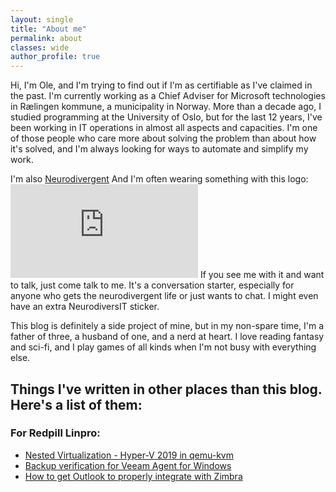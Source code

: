 ```yaml
---
layout: single
title: "About me"
permalink: about
classes: wide
author_profile: true
---
```


Hi, I'm Ole, and I'm trying to find out if I'm as certifiable as I've claimed in the past. I'm currently working as a Chief Adviser for Microsoft technologies in Rælingen kommune, a municipality in Norway. More than a decade ago, I studied programming at the University of Oslo, but for the last 12 years, I've been working in IT operations in almost all aspects and capacities. I'm one of those people who care more about solving the problem than about how it's solved, and I'm always looking for ways to automate and simplify my work.

I'm also [Neurodivergent](https://www.randriksen.net/neurodiversity/2023/11/08/neurodiversit.html)
And I'm often wearing something with this logo:
![NeurodiversIT](https://www.randriksen.net/neurodiversity/2023/11/08/neurodiversit.html)
If you see me with it and want to talk, just come talk to me. It's a conversation starter, especially for anyone who gets the neurodivergent life or just wants to chat. I might even have an extra NeurodiversIT sticker.


This blog is definitely a side project of mine, but in my non-spare time, I'm a father of three, a husband of one, and a nerd at heart. I love reading fantasy and sci-fi, and I play games of all kinds when I'm not busy with everything else.

## Things I've written in other places than this blog.  Here's a list of them:

### For Redpill Linpro:
* [Nested Virtualization - Hyper-V 2019 in qemu-kvm](https://www.redpill-linpro.com/techblog/2021/04/07/nested-virtualization-hyper-v-in-qemu-kvm.html)
* [Backup verification for Veeam Agent for Windows](https://www.redpill-linpro.com/techblog/2021/04/28/backup-verification-for-veeam-server-backup.html)
* [How to get Outlook to properly integrate with Zimbra](https://www.redpill-linpro.com/techblog/2021/10/26/zimbra-and-outlook.html)
  
